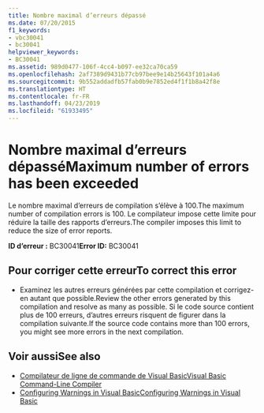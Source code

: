 ```yaml
---
title: Nombre maximal d’erreurs dépassé
ms.date: 07/20/2015
f1_keywords:
- vbc30041
- bc30041
helpviewer_keywords:
- BC30041
ms.assetid: 989d0477-106f-4cc4-b097-ee32ca70ca59
ms.openlocfilehash: 2af7389d9431b77cb97bee9e14b25643f101a4a6
ms.sourcegitcommit: 9b552addadfb57fab0b9e7852ed4f1f1b8a42f8e
ms.translationtype: HT
ms.contentlocale: fr-FR
ms.lasthandoff: 04/23/2019
ms.locfileid: "61933495"
---
```

# <a name="maximum-number-of-errors-has-been-exceeded"></a><span data-ttu-id="84b4b-102">Nombre maximal d’erreurs dépassé</span><span class="sxs-lookup"><span data-stu-id="84b4b-102">Maximum number of errors has been exceeded</span></span>
<span data-ttu-id="84b4b-103">Le nombre maximal d’erreurs de compilation s’élève à 100.</span><span class="sxs-lookup"><span data-stu-id="84b4b-103">The maximum number of compilation errors is 100.</span></span> <span data-ttu-id="84b4b-104">Le compilateur impose cette limite pour réduire la taille des rapports d’erreurs.</span><span class="sxs-lookup"><span data-stu-id="84b4b-104">The compiler imposes this limit to reduce the size of error reports.</span></span>  
  
 <span data-ttu-id="84b4b-105">**ID d’erreur :** BC30041</span><span class="sxs-lookup"><span data-stu-id="84b4b-105">**Error ID:** BC30041</span></span>  
  
## <a name="to-correct-this-error"></a><span data-ttu-id="84b4b-106">Pour corriger cette erreur</span><span class="sxs-lookup"><span data-stu-id="84b4b-106">To correct this error</span></span>  
  
- <span data-ttu-id="84b4b-107">Examinez les autres erreurs générées par cette compilation et corrigez-en autant que possible.</span><span class="sxs-lookup"><span data-stu-id="84b4b-107">Review the other errors generated by this compilation and resolve as many as possible.</span></span> <span data-ttu-id="84b4b-108">Si le code source contient plus de 100 erreurs, d’autres erreurs risquent de figurer dans la compilation suivante.</span><span class="sxs-lookup"><span data-stu-id="84b4b-108">If the source code contains more than 100 errors, you might see more errors in the next compilation.</span></span>  
  
## <a name="see-also"></a><span data-ttu-id="84b4b-109">Voir aussi</span><span class="sxs-lookup"><span data-stu-id="84b4b-109">See also</span></span>

- [<span data-ttu-id="84b4b-110">Compilateur de ligne de commande de Visual Basic</span><span class="sxs-lookup"><span data-stu-id="84b4b-110">Visual Basic Command-Line Compiler</span></span>](../../visual-basic/reference/command-line-compiler/index.md)
- [<span data-ttu-id="84b4b-111">Configuring Warnings in Visual Basic</span><span class="sxs-lookup"><span data-stu-id="84b4b-111">Configuring Warnings in Visual Basic</span></span>](/visualstudio/ide/configuring-warnings-in-visual-basic)
